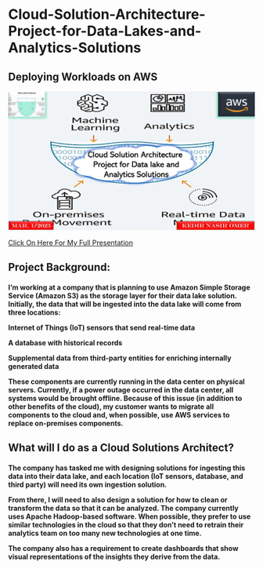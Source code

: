 # Cloud-Solution-Architecture-Project-for-Data-Lakes-and-Analytics-Solutions

<h2>
Deploying Workloads on AWS
</h2>

<p align="center">
<img src="https://github.com/kedibeki/Cloud-Solution-Architecture-Project-for-Data-Lakes-and-Analytics-Solutions/blob/main/Cover-%20Cloud%20Solution%20Architecture%20Project%20for%20Data%20Lakes%20and%20Analytic.jpg" alt=""/>
</p>

[Click On Here For My Full Presentation](https://github.com/kedibeki/Cloud-Solution-Architecture-Project-for-Data-Lakes-and-Analytics-Solutions/blob/main/Cloud%20Solution%20Architecture%20Project%20for%20Data%20Lakes%20and%20Analytics%20Solutions.pdf)
 
<h2>
Project Background:
</h2>

<h4>   
I’m working at a company that is planning to use Amazon Simple Storage Service (Amazon S3) as the storage layer for their data lake solution. Initially, the data that will be ingested into the data lake will come from three locations:
&nbsp;
 
Internet of Things (IoT) sensors that send real-time data
&nbsp;

A database with historical records
&nbsp;

Supplemental data from third-party entities for enriching internally generated data
&nbsp;

These components are currently running in the data center on physical servers. Currently, if a power outage occurred in the data center, all systems would be brought offline. Because of this issue (in addition to other benefits of the cloud), my customer wants to migrate all components to the cloud and, when possible, use AWS services to replace on-premises components.
</h4>

<h2>
What will I do as a Cloud Solutions Architect?
</h2>

<h4>
The company has tasked me with designing solutions for ingesting this data into their data lake, and each location (IoT sensors, database, and third party) will need its own ingestion solution.                                                                                                                           
&nbsp;

  From there, I will need to also design a solution for how to clean or transform the data so that it can be analyzed. The company currently uses Apache Hadoop-based software. When possible, they prefer to use similar technologies in the cloud so that they don’t need to retrain their analytics team on too many new technologies at one time. 
&nbsp;

The company also has a requirement to create dashboards that show visual representations of the insights they derive from the data.
</h4>
